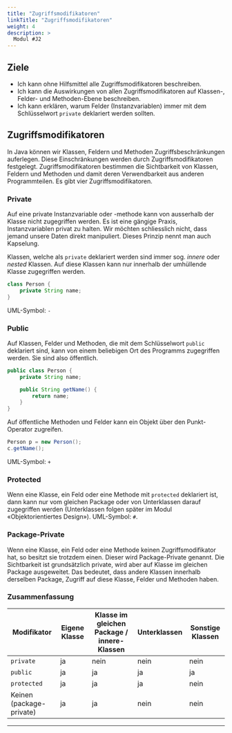 ```yaml
---
title: "Zugriffsmodifikatoren"
linkTitle: "Zugriffsmodifikatoren"
weight: 4
description: >
  Modul #J2
---
```


## Ziele
* Ich kann ohne Hilfsmittel alle Zugriffsmodifikatoren beschreiben.
* Ich kann die Auswirkungen von allen Zugriffsmodifikatoren auf Klassen-, Felder- und Methoden-Ebene beschreiben.
* Ich kann erklären, warum Felder (Instanzvariablen) immer mit dem Schlüsselwort `private` deklariert werden sollten.

## Zugriffsmodifikatoren
In Java können wir Klassen, Feldern und Methoden Zugriffsbeschränkungen auferlegen. Diese Einschränkungen werden durch Zugriffsmodifikatoren festgelegt.
Zugriffsmodifikatoren bestimmen die Sichtbarkeit von Klassen, Feldern und Methoden und damit deren Verwendbarkeit aus anderen Programmteilen.
Es gibt vier Zugriffsmodifikatoren.

### Private
Auf eine private Instanzvariable oder -methode kann von ausserhalb der Klasse nicht zugegriffen werden.
Es ist eine gängige Praxis, Instanzvariablen privat zu halten. Wir möchten schliesslich nicht, dass jemand unsere Daten direkt manipuliert. Dieses Prinzip nennt man auch Kapselung.

Klassen, welche als `private` deklariert werden sind immer sog. _innere_ oder _nested_ Klassen. Auf diese Klassen kann nur innerhalb der umhüllende Klasse zugegriffen werden.

```java
class Person {
    private String name;
}
```
UML-Symbol: `-`

### Public
Auf Klassen, Felder und Methoden, die mit dem Schlüsselwort `public` deklariert sind, kann von einem beliebigen Ort des Programms zugegriffen werden.
Sie sind also öffentlich.
```java
public class Person {
	private String name;

	public String getName() {
		return name;
	}
}
```
Auf öffentliche Methoden und Felder kann ein Objekt über den Punkt-Operator zugreifen.
```java
Person p = new Person();
c.getName();
```
UML-Symbol: `+`

### Protected
Wenn eine Klasse, ein Feld oder eine Methode mit `protected` deklariert ist, dann kann nur vom gleichen Package oder von Unterklassen darauf zugegriffen werden (Unterklassen folgen später im Modul «Objektorientiertes Design»).
UML-Symbol: `#`.

### Package-Private
Wenn eine Klasse, ein Feld oder eine Methode keinen Zugriffsmodifikator hat, so besitzt sie trotzdem einen. Dieser wird Package-Private genannt. Die Sichtbarkeit ist grundsätzlich private, wird aber auf Klasse im gleichen Package ausgeweitet.
Das bedeutet, dass andere Klassen innerhalb derselben Package, Zugriff auf diese Klasse, Felder und Methoden haben.

### Zusammenfassung
| Modifikator              | Eigene Klasse | Klasse im gleichen Package / innere-Klassen | Unterklassen | Sonstige Klassen |
|--------------------------|---------------|---------------------------------------------|--------------|------------------|
| `private`                | ja            | nein                                        | nein         | nein             |
| `public`                 | ja            | ja                                          | ja           | ja               |
| `protected`              | ja            | ja                                          | ja           | nein             |
| Keinen (package-private) | ja            | ja                                          | nein         | nein             |

---
